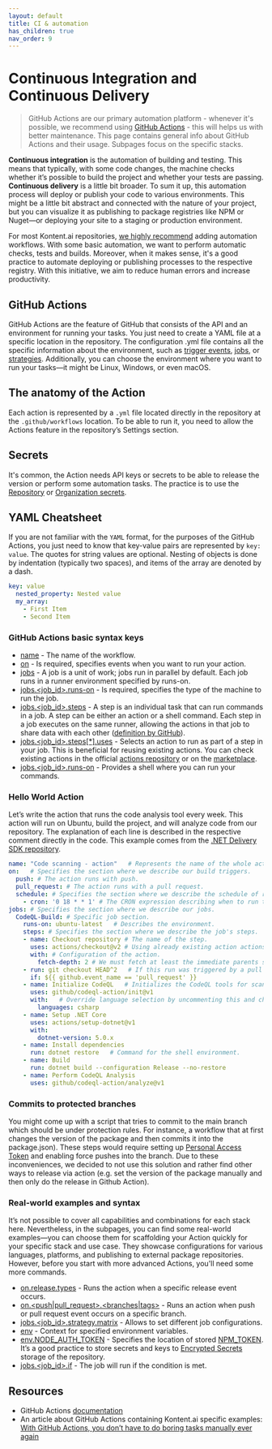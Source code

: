 ```yaml
---
layout: default
title: CI & automation
has_children: true
nav_order: 9
---
```


# Continuous Integration and Continuous Delivery
> GitHub Actions are our primary automation platform - whenever it's possible, we recommend using [GitHub Actions](https://github.com/features/actions) - this will helps us with better maintenance. This page contains general info about GitHub Actions and their usage. Subpages focus on the specific stacks.

**Continuous integration** is the automation of building and testing. This means that typically, with some code changes, the machine checks whether it’s possible to build the project and whether your tests are passing. **Continuous delivery** is a little bit broader. To sum it up, this automation process will deploy or publish your code to various environments. This might be a little bit abstract and connected with the nature of your project, but you can visualize it as publishing to package registries like NPM or Nuget—or deploying your site to a staging or production environment.

For most Kontent.ai repositories, [we highly recommend](../Checklist-for-publishing-a-new-OS-project.md#continuous-integration) adding automation workflows. With some basic automation, we want to perform automatic checks, tests and builds. Moreover, when it makes sense, it's a good practice to automate deploying or publishing processes to the respective registry. With this initiative, we aim to reduce human errors and increase productivity.

## GitHub Actions
GitHub Actions are the feature of GitHub that consists of the API and an environment for running your tasks. You just need to create a YAML file at a specific location in the repository. The configuration .yml file contains all the specific information about the environment, such as [trigger events](https://docs.github.com/en/actions/reference/workflow-syntax-for-github-actions), [jobs](https://docs.github.com/en/actions/reference/workflow-syntax-for-github-actions#jobs), or [strategies](https://docs.github.com/en/actions/reference/workflow-syntax-for-github-actions#jobsjob_idstrategy). Additionally, you can choose the environment where you want to run your tasks—it might be Linux, Windows, or even macOS.

## The anatomy of the Action
Each action is represented by a `.yml` file located directly in the repository at the `.github/workflows` location. To be able to run it, you need to allow the Actions feature in the repository’s Settings section.

## Secrets
It's common, the Action needs API keys or secrets to be able to release the version or perform some automation tasks. The practice is to use the [Repository](https://docs.github.com/en/actions/reference/encrypted-secrets) or [Organization secrets](https://github.blog/changelog/2020-05-14-organization-secrets/).

## YAML Cheatsheet
If you are not familiar with the `YAML` format, for the purposes of the GitHub Actions, you just need to know that key-value pairs are represented by `key: value`. The quotes for string values are optional. Nesting of objects is done by indentation (typically two spaces), and items of the array are denoted by a dash.

```yaml
key: value
  nested_property: Nested value
  my_array:
    - First Item
    - Second Item
```

### GitHub Actions basic syntax keys
* [name](https://docs.github.com/en/actions/reference/workflow-syntax-for-github-actions#name) - The name of the workflow.
* [on](https://docs.github.com/en/actions/reference/workflow-syntax-for-github-actions#on) - Is required, specifies events when you want to run your action.
* [jobs](https://docs.github.com/en/actions/reference/workflow-syntax-for-github-actions#jobs) - A job is a unit of work; jobs run in parallel by default. Each job runs in a runner environment specified by runs-on.
* [jobs.<job_id>.runs-on](https://docs.github.com/en/actions/reference/workflow-syntax-for-github-actions#jobsjob_idruns-on) - Is required, specifies the type of the machine to run the job.
* [jobs.<job_id>.steps](https://docs.github.com/en/actions/reference/workflow-syntax-for-github-actions#jobsjob_idsteps) - A step is an individual task that can run commands in a job. A step can be either an action or a shell command. Each step in a job executes on the same runner, allowing the actions in that job to share data with each other ([definition by GitHub](https://docs.github.com/en/actions/learn-github-actions/introduction-to-github-actions#steps)).
* [jobs.<job_id>.steps[*].uses](https://docs.github.com/en/actions/reference/workflow-syntax-for-github-actions#jobsjob_idstepsuses) - Selects an action to run as part of a step in your job. This is beneficial for reusing existing actions. You can check existing actions in the official [actions repository](https://github.com/actions) or on the [marketplace](https://github.com/marketplace?type=actions).
* [jobs.<job_id>.runs-on](https://docs.github.com/en/actions/reference/workflow-syntax-for-github-actions#jobsjob_idruns-on) - Provides a shell where you can run your commands.

### Hello World Action
Let’s write the action that runs the code analysis tool every week. This action will run on Ubuntu, build the project, and will analyze code from our repository. The explanation of each line is described in the respective comment directly in the code. This example comes from the [.NET Delivery SDK repository](https://github.com/kontent-ai/kontent-delivery-sdk-net/blob/master/.github/workflows/codeql-analysis.yml).
```yaml
name: "Code scanning - action"   # Represents the name of the whole action.
on:   # Specifies the section where we describe our build triggers.
  push: # The action runs with push.
  pull_request: # The action runs with a pull request.
  schedule: # Specifies the section where we describe the schedule of running the action.
    - cron: '0 18 * * 1' # The CRON expression describing when to run the action.
jobs: # Specifies the section where we describe our jobs.
  CodeQL-Build: # Specific job section.
    runs-on: ubuntu-latest   # Describes the environment.
    steps: # Specifies the section where we describe the job's steps.
    - name: Checkout repository # The name of the step.
      uses: actions/checkout@v2 # Using already existing action actions/checkout@v2. This action provides us with access to the code of the repository.
      with: # Configuration of the action.
        fetch-depth: 2 # We must fetch at least the immediate parents so that if this is a pull request then we can checkout the head.
    - run: git checkout HEAD^2   # If this run was triggered by a pull request event, then checkout the head of the pull request instead of the merge commit.
      if: ${{ github.event_name == 'pull_request' }}   
    - name: Initialize CodeQL   # Initializes the CodeQL tools for scanning.
      uses: github/codeql-action/init@v1
      with:   # Override language selection by uncommenting this and choosing your languages
        languages: csharp
    - name: Setup .NET Core
      uses: actions/setup-dotnet@v1
      with:
        dotnet-version: 5.0.x
    - name: Install dependencies
      run: dotnet restore   # Command for the shell environment.
    - name: Build
      run: dotnet build --configuration Release --no-restore
    - name: Perform CodeQL Analysis
      uses: github/codeql-action/analyze@v1
```

### Commits to protected branches
You might come up with a script that tries to commit to the main branch which should be under protection rules. For instance, a workflow that at first changes the version of the package and then commits it into the package.json). These steps would require setting up [Personal Access Token](https://docs.github.com/en/authentication/keeping-your-account-and-data-secure/managing-your-personal-access-tokens) and enabling force pushes into the branch. Due to these inconveniences, we decided to not use this solution and rather find other ways to release via action (e.g. set the version of the package manually and then only do the release in Github Action).

### Real-world examples and syntax
It’s not possible to cover all capabilities and combinations for each stack here. Nevertheless, in the subpages, you can find some real-world examples—you can choose them for scaffolding your Action quickly for your specific stack and use case. They showcase configurations for various languages, platforms, and publishing to external package repositories. However, before you start with more advanced Actions, you'll need some more commands.
* [on.release.types](https://docs.github.com/en/actions/reference/events-that-trigger-workflows#release) - Runs the action when a specific release event occurs.
* [on.<push|pull_request>.<branches|tags>](https://docs.github.com/en/actions/reference/workflow-syntax-for-github-actions#onpushpull_requestbranchestags) - Runs an action when push or pull request event occurs on a specific branch.
* [jobs.<job_id>.strategy.matrix](https://docs.github.com/en/actions/reference/workflow-syntax-for-github-actions#jobsjob_idstrategymatrix) - Allows to set different job configurations.
* [env](https://docs.github.com/en/actions/reference/context-and-expression-syntax-for-github-actions#env-context) - Context for specified environment variables.
* [env.NODE_AUTH_TOKEN](https://docs.github.com/en/actions/guides/publishing-nodejs-packages#publishing-packages-to-the-npm-registry) - Specifies the location of stored [NPM_TOKEN](https://docs.npmjs.com/creating-and-viewing-access-tokens). It’s a good practice to store secrets and keys to [Encrypted Secrets](https://docs.github.com/en/actions/reference/encrypted-secrets) storage of the repository.
* [jobs.<job_id>.if](https://docs.github.com/en/actions/reference/workflow-syntax-for-github-actions#jobsjob_idif) - The job will run if the condition is met.

## Resources
* GitHub Actions [documentation](https://docs.github.com/en/actions)
* An article about GitHub Actions containing Kontent.ai specific examples: [With GitHub Actions, you don’t have to do boring tasks manually ever again](https://hackernoon.com/with-github-actions-you-dont-have-to-do-boring-tasks-manually-ever-again-301p356e)
